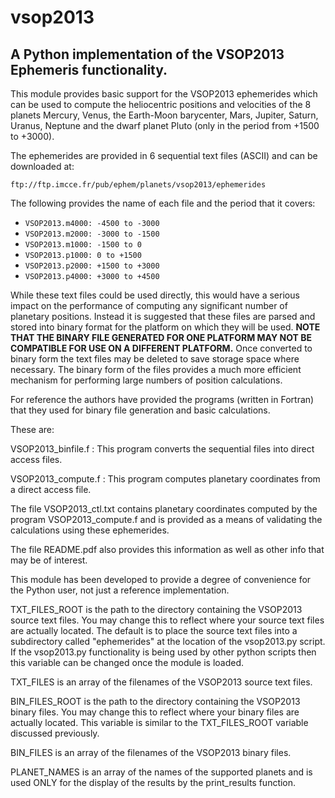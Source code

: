 # vsop2013

## A Python implementation of the VSOP2013 Ephemeris functionality.

This module provides basic support for the VSOP2013 ephemerides which can be used to compute the
heliocentric positions and velocities of the 8 planets Mercury, Venus, the Earth-Moon barycenter,
Mars, Jupiter, Saturn, Uranus, Neptune and the dwarf planet Pluto (only in the period from +1500
to +3000).

The ephemerides are provided in 6 sequential text files (ASCII) and can be downloaded at:

    ftp://ftp.imcce.fr/pub/ephem/planets/vsop2013/ephemerides
    
The following provides the name of each file and the period that it covers:

* `VSOP2013.m4000: -4500 to -3000`
* `VSOP2013.m2000: -3000 to -1500`
* `VSOP2013.m1000: -1500 to 0`
* `VSOP2013.p1000: 0 to +1500`
* `VSOP2013.p2000: +1500 to +3000`
* `VSOP2013.p4000: +3000 to +4500`

While these text files could be used directly, this would have a serious impact on the performance
of computing any significant number of planetary positions. Instead it is suggested that these
files are parsed and stored into binary format for the platform on which they will be used.
**NOTE THAT THE BINARY FILE GENERATED FOR ONE PLATFORM MAY NOT BE COMPATIBLE FOR USE ON A DIFFERENT
PLATFORM.** Once converted to binary form the text files may be deleted to save storage space where
necessary. The binary form of the files provides a much more efficient mechanism for performing
large numbers of position calculations.

For reference the authors have provided the programs (written in Fortran) that they used for binary
file generation and basic calculations.

These are:

VSOP2013_binfile.f : This program converts the sequential files into direct access files.

VSOP2013_compute.f : This program computes planetary coordinates from a direct access file.

The file VSOP2013_ctl.txt contains planetary coordinates computed by the program VSOP2013_compute.f
and is provided as a means of validating the calculations using these ephemerides.

The file README.pdf also provides this information as well as other info that may be of interest.

This module has been developed to provide a degree of convenience for the Python user, not just
a reference implementation.

TXT_FILES_ROOT is the path to the directory containing the VSOP2013 source text files. You may
change this to reflect where your source text files are actually located. The default is to place
the source text files into a subdirectory called "ephemerides" at the location of the vsop2013.py
script. If the vsop2013.py functionality is being used by other python scripts then this variable
can be changed once the module is loaded.

TXT_FILES is an array of the filenames of the VSOP2013 source text files.

BIN_FILES_ROOT is the path to the directory containing the VSOP2013 binary files. You may
change this to reflect where your binary files are actually located. This variable is similar to
the TXT_FILES_ROOT variable discussed previously.

BIN_FILES is an array of the filenames of the VSOP2013 binary files.

PLANET_NAMES is an array of the names of the supported planets and is used ONLY for the display
of the results by the print_results function.
